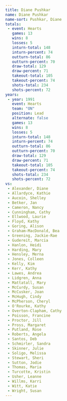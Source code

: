 ```yaml
---
title: Diane Pushkar
name: Diane Pushkar
name-sort: Pushkar, Diane
totals:
 - event: Hearts
   games: 13
   wins: 8
   losses: 5
   inturn-total: 148
   inturn-percent: 74
   outturn-total: 86
   outturn-percent: 70
   draw-total: 129
   draw-percent: 71
   takeout-total: 105
   takeout-percent: 74
   shots-total: 234
   shots-percent: 72
years:
 - year: 1991
   event: Hearts
   team: "ON"
   position: Lead
   alternate: false
   games: 13
   wins: 8
   losses: 5
   inturn-total: 148
   inturn-percent: 74
   outturn-total: 86
   outturn-percent: 70
   draw-total: 129
   draw-percent: 71
   takeout-total: 105
   takeout-percent: 74
   shots-total: 234
   shots-percent: 72
vs:
 - Alexander, Diane
 - Allardyce, Kathie
 - Aucoin, Shelley
 - Betker, Jan
 - Cameron, Nancy
 - Cunningham, Cathy
 - Ellwood, Laurie
 - Floyd, Kathy
 - Goring, Alison
 - Graham-MacDonald, Bea
 - Greening, Jackie-Rae
 - Gudereit, Marcia
 - Hanlon, Heidi
 - Harding, Mary
 - Hensley, Merna
 - Jones, Colleen
 - Kelly, Kim
 - Kerr, Kathy
 - Lawes, Andrea
 - Lidgren, Anna
 - Mattatall, Mary
 - McCurdy, Susan
 - McCusker, Joan
 - McHugh, Cindy
 - McPherson, Cheryl
 - O'Rourke, Kathy
 - Overton-Clapham, Cathy
 - Poisson, Francine
 - Proctor, Jill
 - Pross, Margaret
 - Putland, Rose
 - Roberts, Angela
 - Santos, Deb
 - Schmirler, Sandra
 - Skinner, Julie
 - Soligo, Melissa
 - Stewart, Sheri
 - Sutton, Jodie
 - Thomas, Maria
 - Turcotte, Kristin
 - Usher, Leanne
 - Willms, Karri
 - Witt, Katie
 - Wright, Susan
---
```


